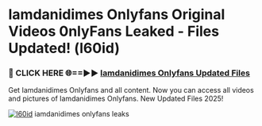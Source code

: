 # Iamdanidimes Onlyfans Original Videos 0nlyFans Leaked - Files Updated! (l60id)

<h3>🔴 CLICK HERE 🌐==►► <a href="https://tinyurl.com/2wckxsce" rel="nofollow">Iamdanidimes Onlyfans Updated Files</a></h3>

Get Iamdanidimes Onlyfans and all content. Now you can access all videos and pictures of Iamdanidimes Onlyfans. New Updated Files 2025!

[![l60id](https://i.imgur.com/AFduVYN.gif)](https://tinyurl.com/2wckxsce)
iamdanidimes onlyfans leaks